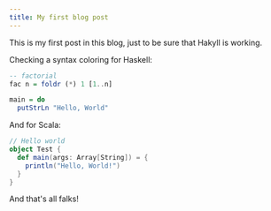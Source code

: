 ```yaml
---
title: My first blog post
---
```


This is my first post in this blog, just to be sure that Hakyll is working.

Checking a syntax coloring for Haskell:

``` haskell
-- factorial
fac n = foldr (*) 1 [1..n]

main = do
  putStrLn "Hello, World"
```

And for Scala:

``` Scala
// Hello world
object Test {
  def main(args: Array[String]) = {
    println("Hello, World!")
  }
}
```

And that's all falks!
